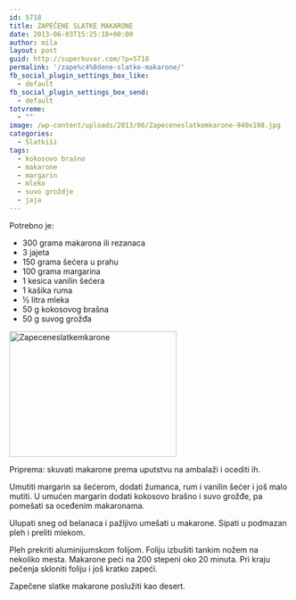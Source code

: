 ```yaml
---
id: 5718
title: ZAPEČENE SLATKE MAKARONE
date: 2013-06-03T15:25:18+00:00
author: mila
layout: post
guid: http://superkuvar.com/?p=5718
permalink: '/zape%c4%8dene-slatke-makarone/'
fb_social_plugin_settings_box_like:
  - default
fb_social_plugin_settings_box_send:
  - default
totvreme:
  - ""
image: /wp-content/uploads/2013/06/Zapeceneslatkemkarone-940x198.jpg
categories:
  - Slatkiši
tags:
  - kokosovo brašno
  - makarone
  - margarin
  - mleko
  - suvo groždje
  - jaja
---
```

Potrebno je:

  * 300 grama makarona ili rezanaca
  * 3 jajeta
  * 150 grama šećera u prahu
  * 100 grama margarina
  * 1 kesica vanilin šećera
  * 1 kašika ruma
  * ½ litra mleka
  * 50 g kokosovog brašna
  * 50 g suvog grožđa

<img class="alignnone size-medium wp-image-5719" src="//superkuvar.com/wp-content/uploads/2013/06/Zapeceneslatkemkarone-300x225.jpg" alt="Zapeceneslatkemkarone" width="300" height="225" /> 

Priprema: skuvati makarone prema uputstvu na ambalaži i ocediti ih.

Umutiti margarin sa šećerom, dodati žumanca, rum i vanilin šećer i još malo mutiti. U umućen margarin dodati kokosovo brašno i suvo grožđe, pa pomešati sa oceđenim makaronama.

Ulupati sneg od belanaca i pažljivo umešati u makarone. Sipati u podmazan pleh i preliti mlekom.

Pleh prekriti aluminijumskom folijom. Foliju izbušiti tankim nožem na nekoliko mesta. Makarone peći na 200 stepeni oko 20 minuta. Pri kraju pečenja skloniti foliju i još kratko zapeći.

Zapečene slatke makarone poslužiti kao desert.